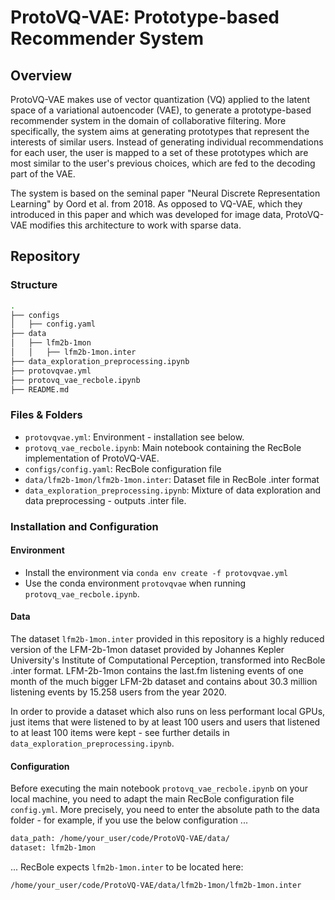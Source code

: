 # ProtoVQ-VAE: Prototype-based Recommender System

## Overview
ProtoVQ-VAE makes use of vector quantization (VQ) applied to the latent space of a variational autoencoder (VAE),
to generate a prototype-based recommender system in the domain of collaborative filtering. More specifically, 
the system aims at generating prototypes that represent the interests of similar users. Instead of generating 
individual recommendations for each user, the user is mapped to a set of these prototypes which are most similar
to the user's previous choices, which are fed to the decoding part of the VAE.

The system is based on the seminal paper "Neural Discrete Representation Learning" by Oord et al. from 2018. As 
opposed to VQ-VAE, which they introduced in this paper and which was developed for image data, ProtoVQ-VAE modifies
this architecture to work with sparse data.

## Repository
### Structure
```bash
.
├── configs
│   ├── config.yaml
├── data
│   ├── lfm2b-1mon
│   │   ├── lfm2b-1mon.inter
├── data_exploration_preprocessing.ipynb
├── protovqvae.yml
├── protovq_vae_recbole.ipynb
├── README.md
```

### Files & Folders
- `protovqvae.yml`: Environment - installation see below.
- `protovq_vae_recbole.ipynb`: Main notebook containing the RecBole implementation of ProtoVQ-VAE.
- `configs/config.yaml`: RecBole configuration file
- `data/lfm2b-1mon/lfm2b-1mon.inter`: Dataset file in RecBole .inter format
- `data_exploration_preprocessing.ipynb`: Mixture of data exploration and data preprocessing - outputs .inter file.

### Installation and Configuration
#### Environment
- Install the environment via `conda env create -f protovqvae.yml`
- Use the conda environment `protovqvae` when running `protovq_vae_recbole.ipynb`.

#### Data
The dataset `lfm2b-1mon.inter` provided in this repository is a highly reduced version of the LFM-2b-1mon dataset
provided by Johannes Kepler University's Institute of Computational Perception, transformed into RecBole .inter format.
LFM-2b-1mon contains the last.fm listening events of one month of the  much bigger LFM-2b dataset and contains about
30.3 million listening events by 15.258 users from the year 2020.

In order to provide a dataset which also runs on less performant local GPUs, just items that were listened to by at 
least 100 users and users that listened to at least 100 items were kept - see further details in 
`data_exploration_preprocessing.ipynb`.

#### Configuration
Before executing the main notebook `protovq_vae_recbole.ipynb` on your local machine, you need to adapt the main
RecBole configuration file `config.yml`. More precisely, you need to enter the absolute path to the data folder - 
for example, if you use the below configuration ...

```bash
data_path: /home/your_user/code/ProtoVQ-VAE/data/
dataset: lfm2b-1mon
```

...  RecBole expects `lfm2b-1mon.inter` to be located here: 

`/home/your_user/code/ProtoVQ-VAE/data/lfm2b-1mon/lfm2b-1mon.inter`